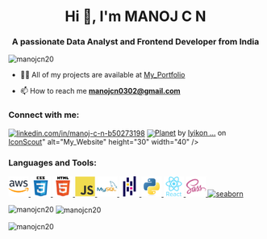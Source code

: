 <h1 align="center">Hi 👋, I'm MANOJ C N</h1>
<h3 align="center">A passionate Data Analyst and Frontend Developer from India</h3>

<p align="left"> <img src="https://komarev.com/ghpvc/?username=manojcn20&label=Profile%20views&color=0e75b6&style=flat" alt="manojcn20" /> </p>

- 👨‍💻 All of my projects are available at [My_Portfolio](https://manojcn-portfolio.netlify.app/)

- 📫 How to reach me **manojcn0302@gmail.com**

<h3 align="left">Connect with me:</h3>
<p align="left">
<a href="https://linkedin.com/in/linkedin.com/in/manoj-c-n-b50273198" target="blank"><img align="center" src="https://raw.githubusercontent.com/rahuldkjain/github-profile-readme-generator/master/src/images/icons/Social/linked-in-alt.svg" alt="linkedin.com/in/manoj-c-n-b50273198" height="30" width="40" /></a>
<a href="https://manojcn-portfolio.netlify.app/" target="blank"><img align="center" src="<a href="https://iconscout.com/icons/planet" class="text-underline font-size-sm" target="_blank">Planet</a> by <a href="https://iconscout.com/contributors/iyikon" class="text-underline font-size-sm">Iyikon ...</a> on <a href="https://iconscout.com" class="text-underline font-size-sm">IconScout</a>" alt="My_Website" height="30" width="40" /></a>
</p>

<h3 align="left">Languages and Tools:</h3>
<p align="left"> <a href="https://aws.amazon.com" target="_blank" rel="noreferrer"> <img src="https://raw.githubusercontent.com/devicons/devicon/master/icons/amazonwebservices/amazonwebservices-original-wordmark.svg" alt="aws" width="40" height="40"/> </a> <a href="https://www.w3schools.com/css/" target="_blank" rel="noreferrer"> <img src="https://raw.githubusercontent.com/devicons/devicon/master/icons/css3/css3-original-wordmark.svg" alt="css3" width="40" height="40"/> </a> <a href="https://www.w3.org/html/" target="_blank" rel="noreferrer"> <img src="https://raw.githubusercontent.com/devicons/devicon/master/icons/html5/html5-original-wordmark.svg" alt="html5" width="40" height="40"/> </a> <a href="https://developer.mozilla.org/en-US/docs/Web/JavaScript" target="_blank" rel="noreferrer"> <img src="https://raw.githubusercontent.com/devicons/devicon/master/icons/javascript/javascript-original.svg" alt="javascript" width="40" height="40"/> </a> <a href="https://www.mysql.com/" target="_blank" rel="noreferrer"> <img src="https://raw.githubusercontent.com/devicons/devicon/master/icons/mysql/mysql-original-wordmark.svg" alt="mysql" width="40" height="40"/> </a> <a href="https://pandas.pydata.org/" target="_blank" rel="noreferrer"> <img src="https://raw.githubusercontent.com/devicons/devicon/2ae2a900d2f041da66e950e4d48052658d850630/icons/pandas/pandas-original.svg" alt="pandas" width="40" height="40"/> </a> <a href="https://www.python.org" target="_blank" rel="noreferrer"> <img src="https://raw.githubusercontent.com/devicons/devicon/master/icons/python/python-original.svg" alt="python" width="40" height="40"/> </a> <a href="https://reactjs.org/" target="_blank" rel="noreferrer"> <img src="https://raw.githubusercontent.com/devicons/devicon/master/icons/react/react-original-wordmark.svg" alt="react" width="40" height="40"/> </a> <a href="https://sass-lang.com" target="_blank" rel="noreferrer"> <img src="https://raw.githubusercontent.com/devicons/devicon/master/icons/sass/sass-original.svg" alt="sass" width="40" height="40"/> </a> <a href="https://seaborn.pydata.org/" target="_blank" rel="noreferrer"> <img src="https://seaborn.pydata.org/_images/logo-mark-lightbg.svg" alt="seaborn" width="40" height="40"/> </a> </p>

<p><img align="left" src="https://github-readme-stats.vercel.app/api/top-langs?username=manojcn20&show_icons=true&locale=en&layout=compact" alt="manojcn20" /></p>

<p>&nbsp;<img align="center" src="https://github-readme-stats.vercel.app/api?username=manojcn20&show_icons=true&locale=en" alt="manojcn20" /></p>

<p><img align="center" src="https://github-readme-streak-stats.herokuapp.com/?user=manojcn20&" alt="manojcn20" /></p>
